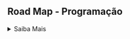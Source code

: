## Road Map - Programação

<details><summary>Saiba Mais</summary>
<p>
  
###  Objetivo - Python 
  
| Ação | Motivo | Inicio |Status |
| ------ | ------ | ------ | ------ | ------ |
| Curso Python | Aprendendo | Em definição | :white_check_mark: |
| Desafios HackerRank | 10 Desafios por mês | Em definição | :white_check_mark: |
  
###  Objetivo - Design Paterns
  
| Ação | Motivo | Inicio |Status |
| ------ | ------ | ------ | ------ | ------ |
| Curso de | Aprendendo | Em definição | :white_check_mark: |
| Curso Padrões de Projeto (Design Patterns) com Python | Aprendendo | Em definição | :white_check_mark: |
| Desafios HackerRank | 10 Desafios por mês | Em definição | :white_check_mark: |
  
###  Objetivo - Shell Script 
  
| Ação | Motivo | Inicio |Status |
| ------ | ------ | ------ | ------ | ------ |
| Curso Shell Script | Aprendendo | Em definição | :white_check_mark: |
| Desafios HackerRank | 10 Desafios por mês | Em definição | :white_check_mark: |
  
###  Objetivo - JavaScript
  
| Ação | Motivo | Inicio |Status |
| ------ | ------ | ------ | ------ | ------ |
| Curso de | Aprendendo | Em definição | :white_check_mark: |
| Curso JavaScript | Aprendendo | Em definição | :white_check_mark: |
| Desafios HackerRank | 10 Desafios por mês | Em definição | :white_check_mark: |
  
</p>

</details>
